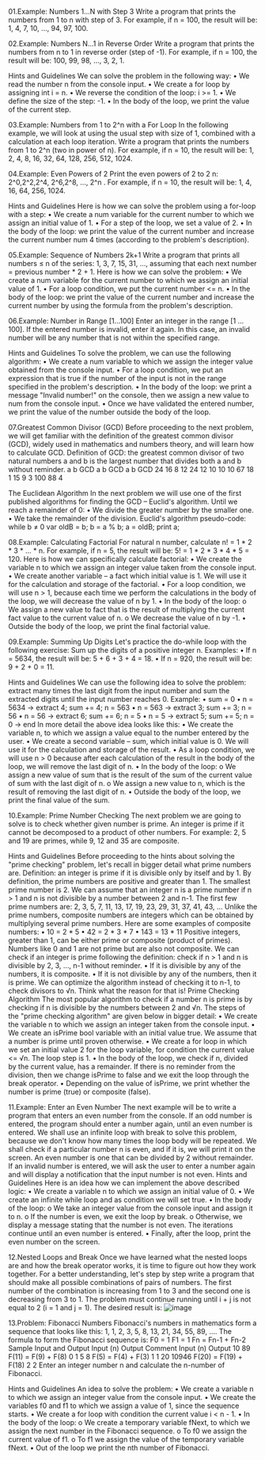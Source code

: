
01.Example: Numbers 1...N with Step 3
Write a program that prints the numbers from 1 to n with step of 3. For example, if n = 100, the result 
will be: 1, 4, 7, 10, …, 94, 97, 100.

02.Example: Numbers N...1 in Reverse Order
Write a program that prints the numbers from n to 1 in reverse order (step of -1). For example, if n = 
100, the result will be: 100, 99, 98, …, 3, 2, 1.

Hints and Guidelines
We can solve the problem in the following way:
• We read the number n from the console input.
• We create a for loop by assigning int i = n.
• We reverse the condition of the loop: i >= 1.
• We define the size of the step: -1.
• In the body of the loop, we print the value of the current step.

03.Example: Numbers from 1 to 2^n with a For Loop
In the following example, we will look at using the usual step with size of 1, combined with a calculation 
at each loop iteration.
Write a program that prints the numbers from 1 to 2^n (two in power of n). For example, if n = 10, 
the result will be: 1, 2, 4, 8, 16, 32, 64, 128, 256, 512, 1024.

04.Example: Even Powers of 2
Print the even powers of 2 to 2
n: 2^0,2^2,2^4, 2^6,2^8, …, 2^n
. For example, if n = 10, the result will be: 1, 
4, 16, 64, 256, 1024.

Hints and Guidelines
Here is how we can solve the problem using a for-loop with a step:
• We create a num variable for the current number to which we assign an initial value of 1.
• For a step of the loop, we set a value of 2.
• In the body of the loop: we print the value of the current number and increase the current 
number num 4 times (according to the problem's description).

05.Example: Sequence of Numbers 2k+1
Write a program that prints all numbers ≤ n of the series: 1, 3, 7, 15, 31, …, assuming that each next 
number = previous number * 2 + 1.
Here is how we can solve the problem:
• We create a num variable for the current number to which we assign an initial value of 1.
• For a loop condition, we put the current number <= n.
• In the body of the loop: we print the value of the current number and increase the current 
number by using the formula from the problem's description.

06.Example: Number in Range [1…100]
Enter an integer in the range [1 … 100]. If the entered number is invalid, enter it again. In this case, an 
invalid number will be any number that is not within the specified range.

Hints and Guidelines
To solve the problem, we can use the following algorithm:
• We create a num variable to which we assign the integer value obtained from the console input.
• For a loop condition, we put an expression that is true if the number of the input is not in the 
range specified in the problem's description.
• In the body of the loop: we print a message "Invalid number!" on the console, then we assign a 
new value to num from the console input.
• Once we have validated the entered number, we print the value of the number outside the 
body of the loop.

07.Greatest Common Divisor (GCD)
Before proceeding to the next problem, we will get familiar with the definition of the greatest common 
divisor (GCD), widely used in mathematics and numbers theory, and will learn how to calculate GCD.
Definition of GCD: the greatest common divisor of two natural numbers a and b is the largest number
that divides both a and b without reminder.
a   b   GCD  a  b  GCD  a  b  GCD
24 16   8   12 24  12   10  10  10
67 18   1   15 9   3    100 88  4

The Euclidean Algorithm
In the next problem we will use one of the first published algorithms for finding the GCD – Euclid's 
algorithm.
Until we reach a remainder of 0:
• We divide the greater number by the smaller one.
• We take the remainder of the division.
Euclid's algorithm pseudo-code:
while b ≠ 0
 var oldB = b;
 b = a % b;
 a = oldB;
 print a;
 
08.Example: Calculating Factorial
For natural n number, calculate n! = 1 * 2 * 3 * … * n. For example, if n = 5, the result will be:
5! = 1 * 2 * 3 * 4 * 5 = 120.
Here is how we can specifically calculate factorial:
• We create the variable n to which we assign an integer value taken from the console input.
• We create another variable – a fact which initial value is 1. We will use it for the calculation 
and storage of the factorial.
• For a loop condition, we will use n > 1, because each time we perform the calculations in the 
body of the loop, we will decrease the value of n by 1.
• In the body of the loop:
o We assign a new value to fact that is the result of multiplying the current fact value to 
the current value of n.
o We decrease the value of n by -1.
• Outside the body of the loop, we print the final factorial value.

09.Example: Summing Up Digits
Let's practice the do-while loop with the following exercise:
Sum up the digits of a positive integer n. Examples:
• If n = 5634, the result will be: 5 + 6 + 3 + 4 = 18.
• If n = 920, the result will be: 9 + 2 + 0 = 11.

Hints and Guidelines
We can use the following idea to solve the problem: extract many times the last digit from the input 
number and sum the extracted digits until the input number reaches 0. Example:
• sum = 0
• n = 5634 → extract 4; sum += 4; n = 563
• n = 563 → extract 3; sum += 3; n = 56
• n = 56 → extract 6; sum += 6; n = 5
• n = 5 → extract 5; sum += 5; n = 0 → end
In more detail the above idea looks like this:
• We create the variable n, to which we assign a value equal to the number entered by the user.
• We create a second variable – sum, which initial value is 0. We will use it for the calculation and 
storage of the result.
• As a loop condition, we will use n > 0 because after each calculation of the result in the body 
of the loop, we will remove the last digit of n.
• In the body of the loop:
o We assign a new value of sum that is the result of the sum of the current value of sum with 
the last digit of n.
o We assign a new value to n, which is the result of removing the last digit of n.
• Outside the body of the loop, we print the final value of the sum.

10.Example: Prime Number Checking
The next problem we are going to solve is to check whether given number is prime. An integer is 
prime if it cannot be decomposed to a product of other numbers. For example: 2, 5 and 19 are primes, 
while 9, 12 and 35 are composite.

Hints and Guidelines
Before proceeding to the hints about solving the "prime checking" problem, let's recall in bigger detail 
what prime numbers are.
Definition: an integer is prime if it is divisible only by itself and by 1. By definition, the prime numbers 
are positive and greater than 1. The smallest prime number is 2.
We can assume that an integer n is a prime number if n > 1 and n is not divisible by a number between
2 and n-1.
The first few prime numbers are: 2, 3, 5, 7, 11, 13, 17, 19, 23, 29, 31, 37, 41, 43, …
Unlike the prime numbers, composite numbers are integers which can be obtained by multiplying 
several prime numbers.
Here are some examples of composite numbers:
• 10 = 2 * 5
• 42 = 2 * 3 * 7
• 143 = 13 * 11
Positive integers, greater than 1, can be either prime or composite (product of primes). Numbers like 
0 and 1 are not prime but are also not composite.
We can check if an integer is prime following the definition: check if n > 1 and n is divisible by 2, 3, 
…, n-1 without reminder.
• If it is divisible by any of the numbers, it is composite.
• If it is not divisible by any of the numbers, then it is prime.
We can optimize the algorithm instead of checking it to n-1, to check divisors to √n. 
Think what the reason for that is!
Prime Checking Algorithm
The most popular algorithm to check if a number n is prime is by checking if n is divisible by the 
numbers between 2 and √n.
The steps of the "prime checking algorithm" are given below in bigger detail:
• We create the variable n to which we assign an integer taken from the console input.
• We create an isPrime bool variable with an initial value true. We assume that a number is 
prime until proven otherwise.
• We create a for loop in which we set an initial value 2 for the loop variable, for condition the 
current value <= √n. The loop step is 1.
• In the body of the loop, we check if n, divided by the current value, has a remainder. If there is
no reminder from the division, then we change isPrime to false and we exit the loop through 
the break operator.
• Depending on the value of isPrime, we print whether the number is prime (true) or composite 
(false).

11.Example: Enter an Even Number
The next example will be to write a program that enters an even number from the console. If an odd 
number is entered, the program should enter a number again, until an even number is entered.
We shall use an infinite loop with break to solve this problem, because we don't know how many 
times the loop body will be repeated.
We shall check if a particular number n is even, and if it is, we will print it on the screen. An even 
number is one that can be divided by 2 without remainder. If an invalid number is entered, we will ask 
the user to enter a number again and will display a notification that the input number is not even.
Hints and Guidelines
Here is an idea how we can implement the above described logic:
• We create a variable n to which we assign an initial value of 0.
• We create an infinite while loop and as condition we will set true.
• In the body of the loop:
o We take an integer value from the console input and assign it to n.
o If the number is even, we exit the loop by break.
o Otherwise, we display a message stating that the number is not even. The iterations 
continue until an even number is entered.
• Finally, after the loop, print the even number on the screen.

12.Nested Loops and Break
Once we have learned what the nested loops are and how the break operator works, it is time to 
figure out how they work together. For a better understanding, let's step by step write a program that 
should make all possible combinations of pairs of numbers. The first number of the combination is 
increasing from 1 to 3 and the second one is decreasing from 3 to 1. The problem must continue 
running until i + j is not equal to 2 (i = 1 and j = 1). The desired result is:
![image](https://github.com/Sasho80/7.1.-Complex-Loops/assets/7139995/ad8f7e12-1feb-456e-85d2-7fa58b68ab5f)

13.Problem: Fibonacci Numbers
Fibonacci's numbers in mathematics form a sequence that looks like this: 1, 1, 2, 3, 5, 8, 13, 21, 
34, 55, 89, ….
The formula to form the Fibonacci sequence is:
F0 = 1
F1 = 1
Fn = Fn-1 + Fn-2
Sample Input and Output
Input (n) Output Comment               Input (n) Output
10        89     F(11) = F(9) + F(8)   0         1
5         8      F(5) = F(4) + F(3)    1         1
20        10946 F(20) = F(19) + F(18)  2         2
Enter an integer number n and calculate the n-number of Fibonacci.

Hints and Guidelines
An idea to solve the problem:
• We create a variable n to which we assign an integer value from the console input.
• We create the variables f0 and f1 to which we assign a value of 1, since the sequence starts.
• We create a for loop with condition the current value i < n - 1.
• In the body of the loop:
o We create a temporary variable fNext, to which we assign the next number in the 
Fibonacci sequence.
o To f0 we assign the current value of f1.
o To f1 we assign the value of the temporary variable fNext.
• Out of the loop we print the nth number of Fibonacci.


